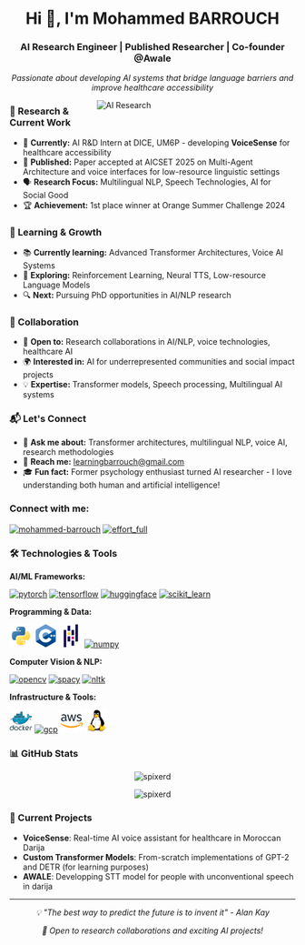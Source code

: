 <h1 align="center">Hi 👋, I'm Mohammed BARROUCH</h1>
<h3 align="center">AI Research Engineer | Published Researcher | Co-founder @Awale</h3>

<p align="center">
  <em>Passionate about developing AI systems that bridge language barriers and improve healthcare accessibility</em>
</p>

<img align="right" alt="AI Research" width="350" src="https://cdn.dribbble.com/users/1162077/screenshots/3848914/programmer.gif">

### 🔬 Research & Current Work
- 🧠 **Currently:** AI R&D Intern at DICE, UM6P - developing **VoiceSense** for healthcare accessibility
- 📄 **Published:** Paper accepted at AICSET 2025 on  Multi-Agent Architecture and voice interfaces for low-resource linguistic settings
- 🗣️ **Research Focus:** Multilingual NLP, Speech Technologies, AI for Social Good
- 🏆 **Achievement:** 1st place winner at Orange Summer Challenge 2024

### 🌱 Learning & Growth
- 📚 **Currently learning:** Advanced Transformer Architectures, Voice AI Systems
- 🎯 **Exploring:** Reinforcement Learning, Neural TTS, Low-resource Language Models
- 🔍 **Next:** Pursuing PhD opportunities in AI/NLP research

### 🤝 Collaboration
- 👥 **Open to:** Research collaborations in AI/NLP, voice technologies, healthcare AI
- 🌍 **Interested in:** AI for underrepresented communities and social impact projects
- 💡 **Expertise:** Transformer models, Speech processing, Multilingual AI systems

### 📬 Let's Connect
- 💬 **Ask me about:** Transformer architectures, multilingual NLP, voice AI, research methodologies
- 📧 **Reach me:** learningbarrouch@gmail.com
- 🎓 **Fun fact:** Former psychology enthusiast turned AI researcher - I love understanding both human and artificial intelligence!

<h3 align="left">Connect with me:</h3>
<p align="left">
<a href="https://linkedin.com/in/mohammed-barrouch" target="blank"><img align="center" src="https://raw.githubusercontent.com/rahuldkjain/github-profile-readme-generator/master/src/images/icons/Social/linked-in-alt.svg" alt="mohammed-barrouch" height="30" width="40" /></a>
<a href="https://discord.gg/effort_full" target="blank"><img align="center" src="https://raw.githubusercontent.com/rahuldkjain/github-profile-readme-generator/master/src/images/icons/Social/discord.svg" alt="effort_full" height="30" width="40" /></a>
</p>

### 🛠️ Technologies & Tools

**AI/ML Frameworks:**
<p align="left">
<a href="https://pytorch.org/" target="_blank" rel="noreferrer"><img src="https://www.vectorlogo.zone/logos/pytorch/pytorch-icon.svg" alt="pytorch" width="40" height="40"/></a>
<a href="https://www.tensorflow.org" target="_blank" rel="noreferrer"><img src="https://www.vectorlogo.zone/logos/tensorflow/tensorflow-icon.svg" alt="tensorflow" width="40" height="40"/></a>
<a href="https://huggingface.co/" target="_blank" rel="noreferrer"><img src="https://huggingface.co/front/assets/huggingface_logo-noborder.svg" alt="huggingface" width="40" height="40"/></a>
<a href="https://scikit-learn.org/" target="_blank" rel="noreferrer"><img src="https://upload.wikimedia.org/wikipedia/commons/0/05/Scikit_learn_logo_small.svg" alt="scikit_learn" width="40" height="40"/></a>
</p>

**Programming & Data:**
<p align="left">
<a href="https://www.python.org" target="_blank" rel="noreferrer"><img src="https://raw.githubusercontent.com/devicons/devicon/master/icons/python/python-original.svg" alt="python" width="40" height="40"/></a>
<a href="https://www.w3schools.com/cpp/" target="_blank" rel="noreferrer"><img src="https://raw.githubusercontent.com/devicons/devicon/master/icons/cplusplus/cplusplus-original.svg" alt="cplusplus" width="40" height="40"/></a>
<a href="https://pandas.pydata.org/" target="_blank" rel="noreferrer"><img src="https://raw.githubusercontent.com/devicons/devicon/2ae2a900d2f041da66e950e4d48052658d850630/icons/pandas/pandas-original.svg" alt="pandas" width="40" height="40"/></a>
<a href="https://numpy.org/" target="_blank" rel="noreferrer"><img src="https://numpy.org/images/logo.svg" alt="numpy" width="40" height="40"/></a>
</p>

**Computer Vision & NLP:**
<p align="left">
<a href="https://opencv.org/" target="_blank" rel="noreferrer"><img src="https://www.vectorlogo.zone/logos/opencv/opencv-icon.svg" alt="opencv" width="40" height="40"/></a>
<a href="https://spacy.io/" target="_blank" rel="noreferrer"><img src="https://upload.wikimedia.org/wikipedia/commons/8/88/SpaCy_logo.svg" alt="spacy" width="40" height="40"/></a>
<a href="https://www.nltk.org/" target="_blank" rel="noreferrer"><img src="https://miro.medium.com/v2/resize:fit:592/1*YM2HXc7f4v02pZBEO8h-qw.png" alt="nltk" width="40" height="40"/></a>
</p>

**Infrastructure & Tools:**
<p align="left">
<a href="https://www.docker.com/" target="_blank" rel="noreferrer"><img src="https://raw.githubusercontent.com/devicons/devicon/master/icons/docker/docker-original-wordmark.svg" alt="docker" width="40" height="40"/></a>
<a href="https://cloud.google.com" target="_blank" rel="noreferrer"><img src="https://www.vectorlogo.zone/logos/google_cloud/google_cloud-icon.svg" alt="gcp" width="40" height="40"/></a>
<a href="https://aws.amazon.com" target="_blank" rel="noreferrer"><img src="https://raw.githubusercontent.com/devicons/devicon/master/icons/amazonwebservices/amazonwebservices-original-wordmark.svg" alt="aws" width="40" height="40"/></a>
<a href="https://www.linux.org/" target="_blank" rel="noreferrer"><img src="https://raw.githubusercontent.com/devicons/devicon/master/icons/linux/linux-original.svg" alt="linux" width="40" height="40"/></a>
</p>

### 📊 GitHub Stats
<p align="center">
<img src="https://github-readme-stats.vercel.app/api/top-langs?username=spixerd&show_icons=true&locale=en&layout=compact&theme=tokyonight" alt="spixerd" />
</p>

<p align="center">
<img src="https://github-readme-stats.vercel.app/api?username=spixerd&show_icons=true&theme=tokyonight" alt="spixerd" />
</p>

### 🎯 Current Projects
- **VoiceSense**: Real-time AI voice assistant for healthcare in Moroccan Darija
- **Custom Transformer Models**: From-scratch implementations of GPT-2 and DETR (for learning purposes)
- **AWALE**: Developping STT model for people with unconventional speech in darija

---
<p align="center">
<em>💡 "The best way to predict the future is to invent it" - Alan Kay</em>
</p>

<p align="center">
<em>🌟 Open to research collaborations and exciting AI projects!</em>
</p>
